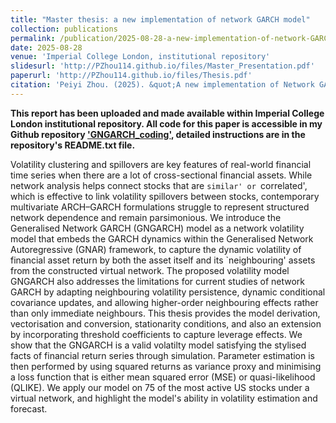 ```yaml
---
title: "Master thesis: a new implementation of network GARCH model"
collection: publications
permalink: /publication/2025-08-28-a-new-implementation-of-network-GARCH-model
date: 2025-08-28
venue: 'Imperial College London, institutional repository'
slidesurl: 'http://PZhou114.github.io/files/Master_Presentation.pdf'
paperurl: 'http://PZhou114.github.io/files/Thesis.pdf'
citation: 'Peiyi Zhou. (2025). &quot;A new implementation of Network GARCH Model.&quot;'
---
```


**This report has been uploaded and made available within Imperial College London institutional repository. All code for this paper is accessible in my Github repository ['GNGARCH_coding'](https://github.com/PZhou114/GNGARCH_coding), detailed instructions are in the repository's README.txt file.** 

Volatility clustering and spillovers are key features of real-world financial time series when there are a lot of cross-sectional financial assets. While network analysis helps connect stocks that are `similar' or `correlated', which is effective to link volatility spillovers between stocks, contemporary multivariate ARCH–GARCH formulations struggle to represent structured network dependence and remain parsimonious. We introduce the Generalised Network GARCH (GNGARCH) model as a network volatility model that embeds the GARCH dynamics within the Generalised Network Autoregressive (GNAR) framework, to capture the dynamic volatility of financial asset return by both the asset itself and its `neighbouring' assets from the constructed virtual network. The proposed volatility model GNGARCH also addresses the limitations for current studies of network GARCH by adapting neighbouring volatility persistence, dynamic conditional covariance updates, and allowing higher-order neighbouring effects rather than only immediate neighbours. This thesis provides the model derivation, vectorisation and conversion, stationarity conditions, and also an extension by incorporating threshold coefficients to capture leverage effects. We show that the GNGARCH is a valid volatilty model satisfying the stylised facts of financial return series through simulation. Parameter estimation is then performed by using squared returns as variance proxy and minimising a loss function that is either mean squared error (MSE) or quasi-likelihood (QLIKE). We apply our model on 75 of the most active US stocks under a virtual network, and highlight the model's ability in volatility estimation and forecast.
